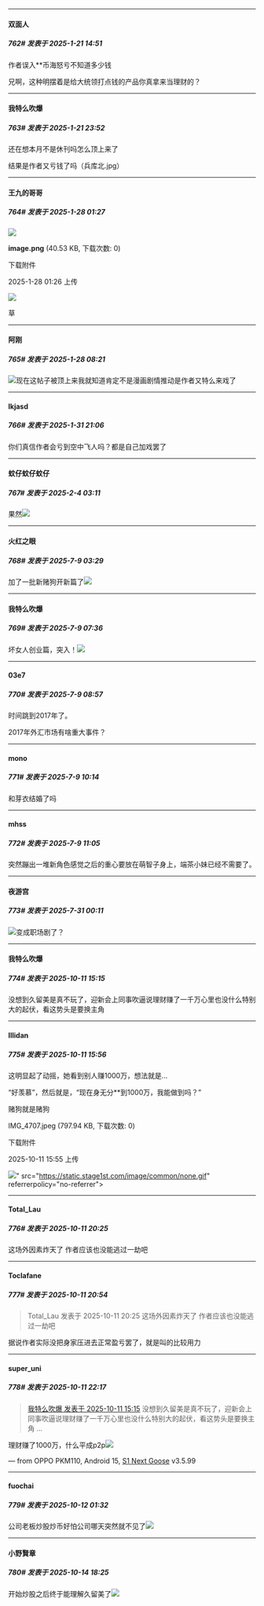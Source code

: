 ﻿
*****

####  双面人  
##### 762#       发表于 2025-1-21 14:51

作者误入**币海怒亏不知道多少钱

兄啊，这种明摆着是给大统领打点钱的产品你真拿来当理财的？


*****

####  我特么吹爆  
##### 763#       发表于 2025-1-21 23:52

还在想本月不是休刊吗怎么顶上来了

结果是作者又亏钱了吗（兵库北.jpg）

*****

####  王九的哥哥  
##### 764#       发表于 2025-1-28 01:27

<img src="https://img.saraba1st.com/forum/202501/28/012602x97aj8wfw7vyyrb9.png" referrerpolicy="no-referrer">

<strong>image.png</strong> (40.53 KB, 下载次数: 0)

下载附件

2025-1-28 01:26 上传

<img src="https://usakoat.com/wp-content/uploads/2025/01/Clipboard_01-22-2025_01.jpg" referrerpolicy="no-referrer">

草


*****

####  阿刚  
##### 765#       发表于 2025-1-28 08:21

<img src="https://static.saraba1st.com/image/smiley/face2017/067.png" referrerpolicy="no-referrer">现在这帖子被顶上来我就知道肯定不是漫画剧情推动是作者又特么来戏了

*****

####  lkjasd  
##### 766#       发表于 2025-1-31 21:06

你们真信作者会亏到空中飞人吗？都是自己加戏罢了

*****

####  蚊仔蚊仔蚊仔  
##### 767#       发表于 2025-2-4 03:11

果然<img src="https://static.saraba1st.com/image/smiley/face2017/067.png" referrerpolicy="no-referrer">

*****

####  火红之眼  
##### 768#       发表于 2025-7-9 03:29

加了一批新赌狗开新篇了<img src="https://static.stage1st.com/image/smiley/face2017/003.png" referrerpolicy="no-referrer">


*****

####  我特么吹爆  
##### 769#       发表于 2025-7-9 07:36

坏女人创业篇，突入！<img src="https://static.stage1st.com/image/smiley/face2017/037.png" referrerpolicy="no-referrer">


*****

####  03e7  
##### 770#       发表于 2025-7-9 08:57

时间跳到2017年了。

2017年外汇市场有啥重大事件？


*****

####  mono  
##### 771#       发表于 2025-7-9 10:14

和芽衣结婚了吗 


*****

####  mhss  
##### 772#       发表于 2025-7-9 11:05

突然蹦出一堆新角色感觉之后的重心要放在萌智子身上，端茶小妹已经不需要了。

*****

####  夜游宫  
##### 773#       发表于 2025-7-31 00:11

<img src="https://static.stage1st.com/image/smiley/face2017/037.png" referrerpolicy="no-referrer">变成职场剧了？

*****

####  我特么吹爆  
##### 774#       发表于 2025-10-11 15:15

没想到久留美是真不玩了，迎新会上同事吹逼说理财赚了一千万心里也没什么特别大的起伏，看这势头是要换主角


*****

####  Illidan  
##### 775#       发表于 2025-10-11 15:56

这明显起了动摇，她看到别人赚1000万，想法就是…

“好羡慕”，然后就是，“现在身无分**到1000万，我能做到吗？”

赌狗就是赌狗

IMG_4707.jpeg
(797.94 KB, 下载次数: 0)

下载附件

2025-10-11 15:55 上传

<img src="https://img.stage1st.com/forum/202510/11/155525vazbywq0cbwbq886.jpeg" referrerpolicy="no-referrer">" src="https://static.stage1st.com/image/common/none.gif" referrerpolicy="no-referrer">


*****

####  Total_Lau  
##### 776#       发表于 2025-10-11 20:25

这场外因素炸天了 作者应该也没能逃过一劫吧


*****

####  Toclafane  
##### 777#       发表于 2025-10-11 20:54

<blockquote>Total_Lau 发表于 2025-10-11 20:25
这场外因素炸天了 作者应该也没能逃过一劫吧</blockquote>
据说作者实际没把身家压进去正常盈亏罢了，就是叫的比较用力


*****

####  super_uni  
##### 778#       发表于 2025-10-11 22:17

<blockquote><a href="httphttps://stage1st.com/2b/forum.php?mod=redirect&amp;goto=findpost&amp;pid=68555123&amp;ptid=2029854" target="_blank">我特么吹爆 发表于 2025-10-11 15:15</a>
没想到久留美是真不玩了，迎新会上同事吹逼说理财赚了一千万心里也没什么特别大的起伏，看这势头是要换主角 ...</blockquote>
理财赚了1000万，什么平成p2p<img src="https://static.stage1st.com/image/smiley/face2017/067.png" referrerpolicy="no-referrer">

— from OPPO PKM110, Android 15, [S1 Next Goose](https://www.pgyer.com/GcUxKd4w) v3.5.99


*****

####  fuochai  
##### 779#       发表于 2025-10-12 01:32

公司老板炒股炒币好怕公司哪天突然就不见了<img src="https://static.stage1st.com/image/smiley/face2017/018.png" referrerpolicy="no-referrer">


*****

####  小野賢章  
##### 780#       发表于 2025-10-14 18:25

开始炒股之后终于能理解久留美了<img src="https://static.stage1st.com/image/smiley/face2017/067.png" referrerpolicy="no-referrer">

